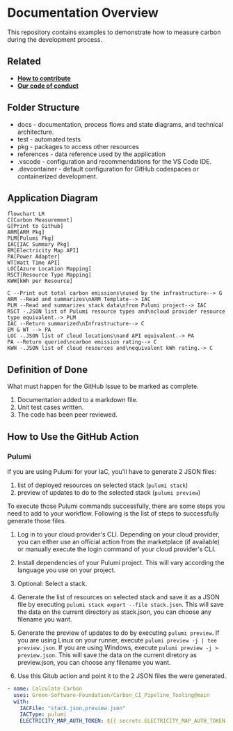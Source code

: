# Documentation Overview

This repository contains examples to demonstrate how to measure carbon during the development process.

## Related

- **[How to contribute](../CONTRIBUTING.md)**
- **[Our code of conduct](../CODE_OF_CONDUCT.md)**

## Folder Structure

- docs - documentation, process flows and state diagrams, and technical architecture.
- test - automated tests
- pkg - packages to access other resources
- references - data reference used by the application
- .vscode - configuration and recommendations for the VS Code IDE.
- .devcontainer - default configuration for GitHub codespaces or containerized development.

## Application Diagram

```mermaid
flowchart LR
C[Carbon Measurement]
G[Print to Github]
ARM[ARM Pkg]
PLM[Pulumi Pkg]
IAC[IAC Summary Pkg]
EM[Electricity Map API]
PA[Power Adapter]
WT[Watt Time API]
LOC[Azure Location Mapping]
RSCT[Resource Type Mapping]
KWH[kWh per Resource]

C --Print out total carbon emissions\nused by the infrastructure--> G
ARM --Read and summarizes\nARM Template--> IAC
PLM --Read and summarizes stack data\nfrom Pulumi project--> IAC
RSCT -.JSON list of Pulumi resource types and\ncloud provider resource type equivalent.-> PLM
IAC --Return summarized\nInfrastructure--> C
EM & WT --> PA
LOC -.JSON list of cloud locations\nand API equivalent.-> PA
PA --Return queried\ncarbon emission rating--> C
KWH -.JSON list of cloud resources and\nequivalent kWh rating.-> C
```

## Definition of Done

What must happen for the GitHub Issue to be marked as complete.

1. Documentation added to a markdown file.
2. Unit test cases written.
3. The code has been peer reviewed.

## How to Use the GitHub Action

### Pulumi

If you are using Pulumi for your IaC, you'll have to generate 2 JSON files:

1. list of deployed resources on selected stack (`pulumi stack`)
2. preview of updates to do to the selected stack (`pulumi preview`)

To execute those Pulumi commands successfully, there are some steps you need to add to your workflow. Following is the list of steps to successfully generate those files.

1. Log in to your cloud provider's CLI. Depending on your cloud provider, you can either use an official action from the marketplace (if available) or manually execute the login command of your cloud provider's CLI.

2. Install dependencies of your Pulumi project. This will vary according the language you use on your project.

3. Optional: Select a stack.

4. Generate the list of resources on selected stack and save it as a JSON file by executing `pulumi stack export --file stack.json`. This will save the data on the current directory as stack.json, you can choose any filename you want.

5. Generate the preview of updates to do by executing `pulumi preview`. If you are using Linux on your runner, execute `pulumi preview -j | tee preview.json`. If you are using Windows, execute `pulumi preview -j > preview.json`. This will save the data on the current diretory as preview.json, you can choose any filename you want.

6. Use this Gitub action and point it to the 2 JSON files the were generated.

```yaml
- name: Calculate Carbon
  uses: Green-Software-Foundation/Carbon_CI_Pipeline_Tooling@main
  with:
    IACFile: "stack.json,preview.json"
    IACType: pulumi
    ELECTRICITY_MAP_AUTH_TOKEN: ${{ secrets.ELECTRICITY_MAP_AUTH_TOKEN }}
```

